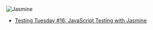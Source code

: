 ![Jasmine](../img/jasmine-devlog.png)

* [Testing Tuesday #16: JavaScript Testing with Jasmine](http://blog.codeship.io/2013/07/30/testing-tuesday-16-javascript-testing-with-jasmine.html)
